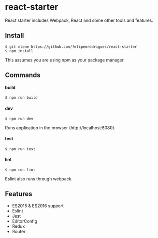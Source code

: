 # react-starter

React starter includes Webpack, React and some other tools and features.

## Install

```
$ git clone https://github.com/felipemrodrigues/react-starter
$ npm install
```

This assumes you are using npm as your package manager.

## Commands

#### build

```
$ npm run build
```

#### dev

```
$ npm run dev
```

Runs application in the browser (http://localhost:8080).

#### test

```
$ npm run test
```

#### lint

```
$ npm run lint
```

Eslint also runs through webpack.

## Features

* ES2015 & ES2016 support
* Eslint
* Jest
* EditorConfig
* Redux
* Router
